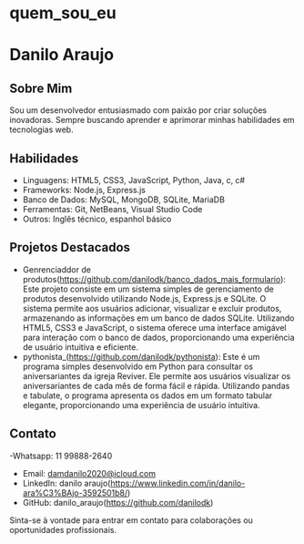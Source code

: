 # quem_sou_eu

# Danilo Araujo

## Sobre Mim
Sou um desenvolvedor entusiasmado com paixão por criar soluções inovadoras. Sempre buscando aprender e aprimorar minhas habilidades em tecnologias web.

## Habilidades
- Linguagens: HTML5, CSS3, JavaScript, Python, Java, c, c#
- Frameworks: Node.js, Express.js
- Banco de Dados: MySQL, MongoDB, SQLite, MariaDB
- Ferramentas: Git, NetBeans, Visual Studio Code
- Outros: Inglês técnico, espanhol básico

## Projetos Destacados
- Genrenciaddor de produtos(https://github.com/danilodk/banco_dados_mais_formulario): Este projeto consiste em um sistema simples de gerenciamento de produtos desenvolvido utilizando Node.js, Express.js e SQLite. O sistema permite aos usuários adicionar, visualizar e excluir produtos, armazenando as informações em um banco de dados SQLite. Utilizando HTML5, CSS3 e JavaScript, o sistema oferece uma interface amigável para interação com o banco de dados, proporcionando uma experiência de usuário intuitiva e eficiente.
- pythonista_(https://github.com/danilodk/pythonista): Este é um programa simples desenvolvido em Python para consultar os aniversariantes da igreja Reviver. Ele permite aos usuários visualizar os aniversariantes de cada mês de forma fácil e rápida. Utilizando pandas e tabulate, o programa apresenta os dados em um formato tabular elegante, proporcionando uma experiência de usuário intuitiva.

## Contato
-Whatsapp: 11 99888-2640
- Email: damdanilo2020@icloud.com
- LinkedIn: danilo araujo(https://www.linkedin.com/in/danilo-ara%C3%BAjo-3592501b8/)
- GitHub: danilo_araujo(https://github.com/danilodk)

Sinta-se à vontade para entrar em contato para colaborações ou oportunidades profissionais.
